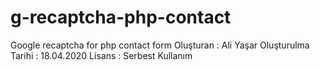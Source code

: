 # g-recaptcha-php-contact
Google recaptcha for php contact form
Oluşturan : Ali Yaşar
Oluşturulma Tarihi : 18.04.2020
Lisans : Serbest Kullanım
